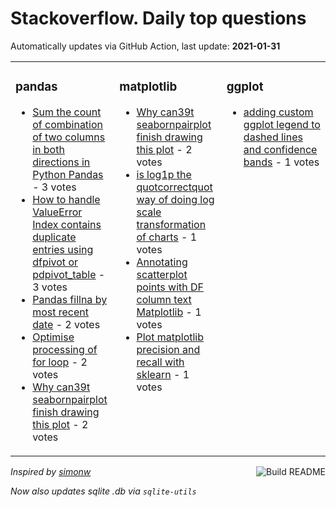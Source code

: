 # Stackoverflow. Daily top questions 

Automatically updates via GitHub Action, last update: **<!-- date starts -->2021-01-31<!-- date ends -->**


<table><tr><td valign="top" width="33%">

### pandas
<!-- pandas starts -->
* [Sum the count of combination of two columns in both directions in Python Pandas](https://stackoverflow.com/questions/65976818/sum-the-count-of-combination-of-two-columns-in-both-directions-in-python-panda) - 3 votes
* [How to handle ValueError Index contains duplicate entries using dfpivot or pdpivot_table](https://stackoverflow.com/questions/65974776/how-to-handle-valueerror-index-contains-duplicate-entries-using-df-pivot-or-pd) - 3 votes
* [Pandas fillna by most recent date](https://stackoverflow.com/questions/65980177/pandas-fillna-by-most-recent-date) - 2 votes
* [Optimise processing of for loop](https://stackoverflow.com/questions/65979091/optimise-processing-of-for-loop) - 2 votes
* [Why can39t seabornpairplot finish drawing this plot](https://stackoverflow.com/questions/65977652/why-cant-seaborn-pairplot-finish-drawing-this-plot) - 2 votes
<!-- pandas ends -->
</td><td valign="top" width="34%">


### matplotlib
<!-- matplotlib starts -->
* [Why can39t seabornpairplot finish drawing this plot](https://stackoverflow.com/questions/65977652/why-cant-seaborn-pairplot-finish-drawing-this-plot) - 2 votes
* [is log1p the quotcorrectquot way of doing log scale transformation of charts](https://stackoverflow.com/questions/65982059/is-log1p-the-correct-way-of-doing-log-scale-transformation-of-charts) - 1 votes
* [Annotating scatterplot points with DF column text Matplotlib](https://stackoverflow.com/questions/65981684/annotating-scatterplot-points-with-df-column-text-matplotlib) - 1 votes
* [Plot matplotlib precision and recall with sklearn](https://stackoverflow.com/questions/65983787/plot-matplotlib-precision-and-recall-with-sklearn) - 1 votes
<!-- matplotlib ends -->
</td><td valign="top" width="34%">


### ggplot
<!-- ggplot2 starts -->
* [adding custom ggplot legend to dashed lines and confidence bands](https://stackoverflow.com/questions/65976341/adding-custom-ggplot-legend-to-dashed-lines-and-confidence-bands) - 1 votes
<!-- ggplot2 ends -->
</td></tr></table>

<a href="https://github.com/hp0404/hp0404/actions"><img src="https://github.com/hp0404/hp0404/workflows/Build%20README/badge.svg" align="right" alt="Build README"></a> <p>*Inspired by  [simonw](https://github.com/simonw/simonw)*</p> <p> *Now also updates sqlite .db via `sqlite-utils`* </p>
